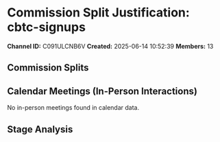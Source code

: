 # Commission Split Justification: cbtc-signups

**Channel ID:** C091ULCNB6V
**Created:** 2025-06-14 10:52:39
**Members:** 13

## Commission Splits


## Calendar Meetings (In-Person Interactions)

No in-person meetings found in calendar data.

## Stage Analysis

